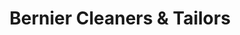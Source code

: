 ---
title: "Bernier Cleaners & Tailors"
url: /larchmont/bernier-cleaners-und-tailors/
shop: Wäscherei
---